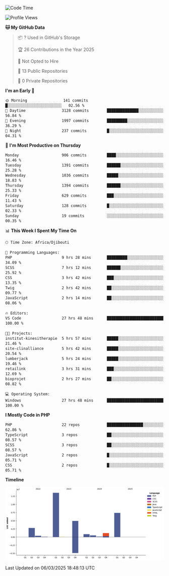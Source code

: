 <!--START_SECTION:waka-->
![Code Time](http://img.shields.io/badge/Code%20Time-2%2C310%20hrs%2014%20mins-blue)

![Profile Views](http://img.shields.io/badge/Profile%20Views-0-blue)

**🐱 My GitHub Data** 

> 📦 ? Used in GitHub's Storage 
 > 
> 🏆 26 Contributions in the Year 2025
 > 
> 🚫 Not Opted to Hire
 > 
> 📜 13 Public Repositories 
 > 
> 🔑 0 Private Repositories 
 > 
**I'm an Early 🐤** 

```text
🌞 Morning                141 commits         █░░░░░░░░░░░░░░░░░░░░░░░░   02.56 % 
🌆 Daytime                3128 commits        ██████████████░░░░░░░░░░░   56.84 % 
🌃 Evening                1997 commits        █████████░░░░░░░░░░░░░░░░   36.29 % 
🌙 Night                  237 commits         █░░░░░░░░░░░░░░░░░░░░░░░░   04.31 % 
```
📅 **I'm Most Productive on Thursday** 

```text
Monday                   906 commits         ████░░░░░░░░░░░░░░░░░░░░░   16.46 % 
Tuesday                  1391 commits        ██████░░░░░░░░░░░░░░░░░░░   25.28 % 
Wednesday                1036 commits        █████░░░░░░░░░░░░░░░░░░░░   18.83 % 
Thursday                 1394 commits        ██████░░░░░░░░░░░░░░░░░░░   25.33 % 
Friday                   629 commits         ███░░░░░░░░░░░░░░░░░░░░░░   11.43 % 
Saturday                 128 commits         █░░░░░░░░░░░░░░░░░░░░░░░░   02.33 % 
Sunday                   19 commits          ░░░░░░░░░░░░░░░░░░░░░░░░░   00.35 % 
```


📊 **This Week I Spent My Time On** 

```text
🕑︎ Time Zone: Africa/Djibouti

💬 Programming Languages: 
PHP                      9 hrs 28 mins       █████████░░░░░░░░░░░░░░░░   34.09 % 
SCSS                     7 hrs 12 mins       ██████░░░░░░░░░░░░░░░░░░░   25.92 % 
CSS                      3 hrs 42 mins       ███░░░░░░░░░░░░░░░░░░░░░░   13.35 % 
Twig                     2 hrs 42 mins       ██░░░░░░░░░░░░░░░░░░░░░░░   09.77 % 
JavaScript               2 hrs 14 mins       ██░░░░░░░░░░░░░░░░░░░░░░░   08.06 % 

🔥 Editors: 
VS Code                  27 hrs 48 mins      █████████████████████████   100.00 % 

🐱‍💻 Projects: 
institut-kinesitherapie  5 hrs 57 mins       █████░░░░░░░░░░░░░░░░░░░░   21.46 % 
site-clinalliance        5 hrs 42 mins       █████░░░░░░░░░░░░░░░░░░░░   20.54 % 
lumberjack               5 hrs 24 mins       █████░░░░░░░░░░░░░░░░░░░░   19.46 % 
retailink                3 hrs 31 mins       ███░░░░░░░░░░░░░░░░░░░░░░   12.69 % 
bioprojet                2 hrs 27 mins       ██░░░░░░░░░░░░░░░░░░░░░░░   08.82 % 

💻 Operating System: 
Windows                  27 hrs 48 mins      █████████████████████████   100.00 % 
```

**I Mostly Code in PHP** 

```text
PHP                      22 repos            ████████████████░░░░░░░░░   62.86 % 
TypeScript               3 repos             ██░░░░░░░░░░░░░░░░░░░░░░░   08.57 % 
SCSS                     3 repos             ██░░░░░░░░░░░░░░░░░░░░░░░   08.57 % 
JavaScript               2 repos             █░░░░░░░░░░░░░░░░░░░░░░░░   05.71 % 
CSS                      2 repos             █░░░░░░░░░░░░░░░░░░░░░░░░   05.71 % 
```



**Timeline**

![Lines of Code chart](https://raw.githubusercontent.com/tahar-elgunaoui/tahar-elgunaoui/main/assets/bar_graph.png)


 Last Updated on 06/03/2025 18:48:13 UTC
<!--END_SECTION:waka-->
